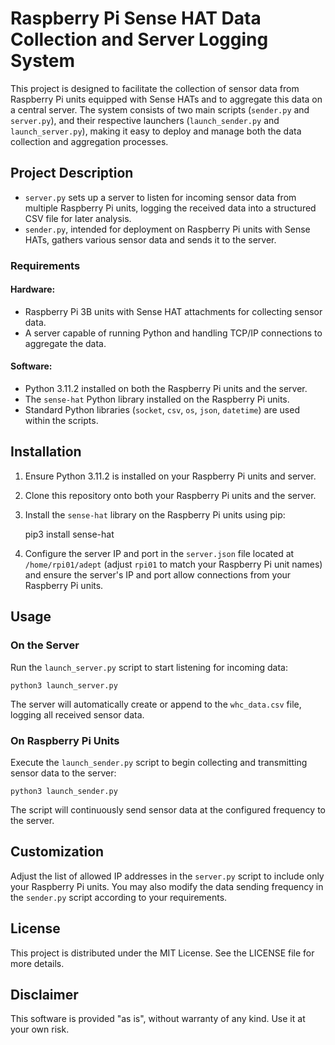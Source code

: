 # Raspberry Pi Sense HAT Data Collection and Server Logging System

This project is designed to facilitate the collection of sensor data from Raspberry Pi units equipped with Sense HATs and to aggregate this data on a central server. The system consists of two main scripts (`sender.py` and `server.py`), and their respective launchers (`launch_sender.py` and `launch_server.py`), making it easy to deploy and manage both the data collection and aggregation processes.

## Project Description

- `server.py` sets up a server to listen for incoming sensor data from multiple Raspberry Pi units, logging the received data into a structured CSV file for later analysis.
- `sender.py`, intended for deployment on Raspberry Pi units with Sense HATs, gathers various sensor data and sends it to the server.

### Requirements

#### Hardware:
- Raspberry Pi 3B units with Sense HAT attachments for collecting sensor data.
- A server capable of running Python and handling TCP/IP connections to aggregate the data.

#### Software:
- Python 3.11.2 installed on both the Raspberry Pi units and the server.
- The `sense-hat` Python library installed on the Raspberry Pi units.
- Standard Python libraries (`socket`, `csv`, `os`, `json`, `datetime`) are used within the scripts.

## Installation

1. Ensure Python 3.11.2 is installed on your Raspberry Pi units and server.
2. Clone this repository onto both your Raspberry Pi units and the server.
3. Install the `sense-hat` library on the Raspberry Pi units using pip:

    pip3 install sense-hat

4. Configure the server IP and port in the `server.json` file located at `/home/rpi01/adept` (adjust `rpi01` to match your Raspberry Pi unit names) and ensure the server's IP and port allow connections from your Raspberry Pi units.

## Usage

### On the Server

Run the `launch_server.py` script to start listening for incoming data:

    python3 launch_server.py


The server will automatically create or append to the `whc_data.csv` file, logging all received sensor data.

### On Raspberry Pi Units

Execute the `launch_sender.py` script to begin collecting and transmitting sensor data to the server:

    python3 launch_sender.py

The script will continuously send sensor data at the configured frequency to the server.

## Customization

Adjust the list of allowed IP addresses in the `server.py` script to include only your Raspberry Pi units. You may also modify the data sending frequency in the `sender.py` script according to your requirements.

## License

This project is distributed under the MIT License. See the LICENSE file for more details.

## Disclaimer

This software is provided "as is", without warranty of any kind. Use it at your own risk.
